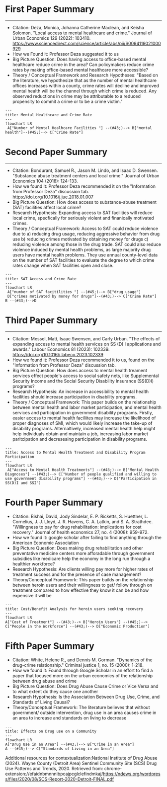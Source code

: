 # First Paper Summary
___


- Citation: Deza, Monica, Johanna Catherine Maclean, and Keisha Solomon. "Local access to mental healthcare and crime." Journal of Urban Economics 129 (2022): 103410. https://www.sciencedirect.com/science/article/abs/pii/S0094119021000929
- How we Found it: Professor Deza suggested it to us 
- Big Picture Question: Does having access to office-based mental healthcare reduce crime in the area? Can policymakers reduce crime rates by making office-based mental healthcare more accessible? 
- Theory / Conceptual Framework and Research Hypotheses: "Based on the literature, we hypothesize that as the number of mental healthcare offices increases within a county, crime rates will decline and improved mental health will be the channel through which crime is reduced. Any observed reductions in crime may be attributable to a reduced propensity to commit a crime or to be a crime victim."


```mermaid
---
title: Mental Healthcare and Crime Rate 
---
flowchart LR
 A["Number of Mental Healhcare Facilities "] --(#43;)--> B["mental health"]--(#45;)--> C["Crime Rate"]

```



# Second Paper Summary
___

- Citation: Bondurant, Samuel R., Jason M. Lindo, and Isaac D. Swensen. "Substance abuse treatment centers and local crime." Journal of Urban Economics 104 (2018): 124-133. 
- How we found it: Professor Deza recommended it on the "Information from Professor Deza" discussion tab. https://doi.org/10.1016/j.jue.2018.01.007 
- Big Picture Question: How does access to substance-abuse treatment (SAT) facilities affect local crime?
- Research Hypothesis: Expanding access to SAT facilities will reduce local crime, specfically for seriously violent and finanically motivated crimes. 
- Theory / Conceptual Framework: Access to SAT could reduce violence due to a) reducing drug usage, reducing aggressive behavior from drug use b) reducing crimes motivated by obtaining money for drugs c) reducing violence among those in the drug trade. SAT could also reduce violence induced by mental health problems, as large majority drug users have mental health problems. They use annual county-level data on the number of SAT facilities to evaluate the degree to which crime rates change when SAT facilities open and close. 


      
```mermaid
---
title: SAT Access and Crime Rate
---
flowchart LR
 A["number of SAT facitilities "] --(#45;)--> B["drug usage"]
 D["crimes motivated by money for drugs"]--(#43;)--> C["Crime Rate"]
B --(#43;)-->D
```



# Third Paper Summary 
___
- Citation: Messel, Matt, Isaac Swensen, and Carly Urban. "The effects of expanding access to mental health services on SS (D) I applications and awards." Labour Economics 81 (2023): 102339. https://doi.org/10.1016/j.labeco.2023.102339 
- How we found it: Professor Deza recommended it to us, found on the "Information from Professor Deza" discussion tab.
- Big Picture Question: How does access to mental health treament services effect people's access to social safety nets, like Supplemental Security Income and the Social Security Disability Insurance (SS(D)I) programs?
- Research Hypothesis: An increase in accessibility to mental health facilities should increase participation in disability programs.
- Theory / Conceptual Framework: This paper builds on the relationship between mental health and labor market participation, and mental health services and participation in government disability programs. Firstly, easier access to mental health faciliites may increase the likelihood of proper diagnoses of SMI, which would likely increase the take-up of disability programs. Alternaltively, increased mental health help might help individuals obtain and maintain a job, increasing labor market paritcipation and decreseaing participation in disability programs. 

      
```mermaid
---
title: Access to Mental Health Treatment and Disability Program Participation
---
flowchart LR
 A["Access to Mental Health Treatments"] --(#43;)--> B["Mental Health Diagnoses"] --(#43;)--> C["Number of people qualified and willing to use government disability programs"] --(#43;)--> D("Participation in SS(D)I and SSI")
```


# Fourth Paper Summary 
- Citation: Bishai, David, Jody Sindelar, E. P. Ricketts, S. Huettner, L. Cornelius, J. J. Lloyd, J. R. Havens, C. A. Latkin, and S. A. Strathdee. "Willingness to pay for drug rehabilitation: implications for cost recovery." Journal of health economics 27, no. 4 (2008): 959-972.
- How we found it: google scholar after failing to find anything through the American Economic Association
- Big Picture Question: Does making drug rehabilitation and other preventative medicine centers more afforadable through government subsidies like medicare help the economy in the long run through a healthier workforce?
- Research Hypothesis: Are clients willing pay more for higher rates of treatment success and for the presence of case management?
- Theory/Conceptual Framework: This paper builds on the relationship between heroin users and their willingness to get/ follow through on treatment compared to how effective they know it can be and how expensive it will be



```mermaid
---
title: Cost/Benefit Analysis for heroin users seeking recovery
---
flowchart LR
A["Cost of Treatment"] --(#43;)--> B["Heroin Users"] --(#45;)--> C["People in the Workforce"] --(#43;)--> D["Economic Production"]
```



# Fifth Paper Summary 
- Citation: White, Helene R., and Dennis M. Gorman. "Dynamics of the drug-crime relationship." Criminal justice 1, no. 15 (2000): 1-218.
- How we found it: Found through Google Scholar in an effort to find a paper that focused more on the urban economics of the relationship between drug abuse and crime
- Big Picture Question: Does Drug Abuse Cause Crime or Vice Versa and to what extent do they cause one another
- Research Hypothesis: Is the Association Between Drug Use, Crime, and Standards of Living Causal?
- Theory/Conceptual Framework: The literature believes that without government/ outside intervention, drug use in an area causes crime in an area to increase and standards on living to decrease



```mermaid
---
title: Effects on Drug use on a Community
---
flowchart LR
A["Drug Use in an Area"] --(#43;)--> B["Crime in an Area"]
A --(#45;)--> C["Standards of Living in an Area"] 
```


Additional resources for contextualization:National Institute of Drug Abuse (2024). Wayne County (Detroit Area) Sentinel Community Site (SCS) Drug Use Patterns and Trends, 2020. Retrieved from: chrome-extension://efaidnbmnnnibpcajpcglclefindmkaj/https://ndews.org/wordpress/files/2020/08/SCS-Report-2020-Detroit-FINAL.pdf
